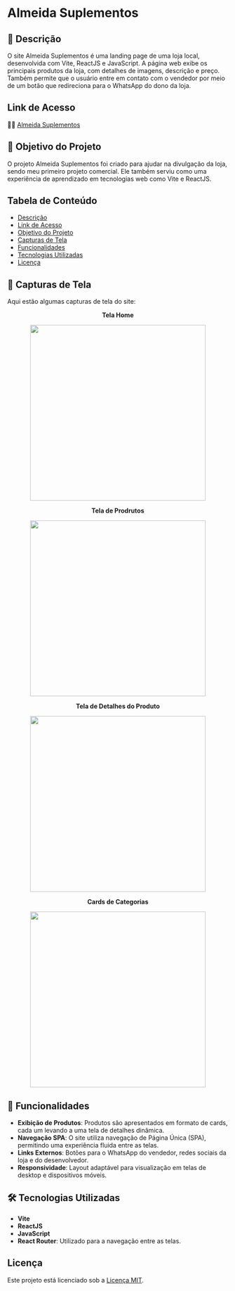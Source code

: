 # Almeida Suplementos

## 📄 Descrição
O site Almeida Suplementos é uma landing page de uma loja local, desenvolvida com Vite, ReactJS e JavaScript. A página web exibe os principais produtos da loja, com detalhes de imagens, descrição e preço. Também permite que o usuário entre em contato com o vendedor por meio de um botão que redireciona para o WhatsApp do dono da loja.

## Link de Acesso
👨‍💻 [Almeida Suplementos](almeidasuplementos.vercel.app)



## 🎯 Objetivo do Projeto
O projeto Almeida Suplementos foi criado para ajudar na divulgação da loja, sendo meu primeiro projeto comercial. Ele também serviu como uma experiência de aprendizado em tecnologias web como Vite e ReactJS.

## Tabela de Conteúdo
- [Descrição](#descrição)
- [Link de Acesso](#link-de-acesso)
- [Objetivo do Projeto](#objetivo-do-projeto)
- [Capturas de Tela](#capturas-de-tela)
- [Funcionalidades](#funcionalidades)
- [Tecnologias Utilizadas](#tecnologias-utilizadas)
- [Licença](#licença)

## 📱 Capturas de Tela
Aqui estão algumas capturas de tela do site:

<div align="center">

  **Tela Home**

   <img src="https://github.com/user-attachments/assets/e941b360-47f6-4ad9-ac1a-684bb7d98018" width="400px" />

**Tela de Prodrutos**

   <img src="https://github.com/user-attachments/assets/6f2e09ef-98ab-4afe-997f-22b505645c4f" width="400px" />

**Tela de Detalhes do Produto**

   <img src="https://github.com/user-attachments/assets/77ecdeb8-b4c3-4a9a-9817-a14a142b2bb6" width="400px" />

**Cards de Categorias**

   <img src="https://github.com/user-attachments/assets/cfb379da-f154-46cc-8f13-c1ddce2464c0" width="400px" />

</div>

##

## 📌 Funcionalidades
- **Exibição de Produtos**: Produtos são apresentados em formato de cards, cada um levando a uma tela de detalhes dinâmica.
- **Navegação SPA**: O site utiliza navegação de Página Única (SPA), permitindo uma experiência fluida entre as telas.
- **Links Externos**: Botões para o WhatsApp do vendedor, redes sociais da loja e do desenvolvedor.
- **Responsividade**: Layout adaptável para visualização em telas de desktop e dispositivos móveis.

## 🛠️ Tecnologias Utilizadas
- **Vite**
- **ReactJS**
- **JavaScript**
- **React Router**: Utilizado para a navegação entre as telas.

## Licença
Este projeto está licenciado sob a [Licença MIT](LICENSE).


